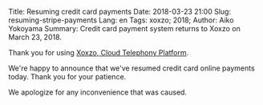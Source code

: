 Title: Resuming credit card payments
Date: 2018-03-23 21:00
Slug: resuming-stripe-payments
Lang: en
Tags: xoxzo; 2018;
Author: Aiko Yokoyama
Summary: Credit card payment system returns to Xoxzo on March 23, 2018.

Thank you for using [Xoxzo, Cloud Telephony Platform](https://www.xoxzo.com/en/).

We're happy to announce that we've resumed credit card online payments today.
Thank you for your patience.

We apologize for any inconvenience that was caused. 
